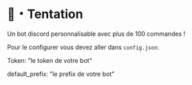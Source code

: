 # 🥀・Tentation
Un bot discord personnalisable avec plus de 100 commandes !

Pour le configurer vous devez aller dans `config.json`:

Token: "le token de votre bot"

default_prefix: "le prefix de votre bot"
